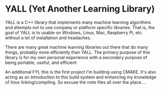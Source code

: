 # YALL (Yet Another Learning Library)

YALL is a C++ library that implements many machine learning algorithms and attempts not to use company or platform specific libraries. That is, 
the goal of YALL is to usable on Windows, Linux, Mac, Raspberry Pi, etc. without a lot of installation and headaches. 

There are many great machine learning libraries out there that do many things, probably more efficiently than YALL. The primary purpose of this
library is for my own personal experience with a secondary purpose of being portable, useful, and efficient

An additional FYI, this is the first project I'm building using CMAKE. It's also acting as an introduction to this build system and enhancing my knowledge of linux linking/compiling. So excuse the note files all over the place....

